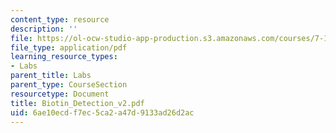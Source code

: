 ```yaml
---
content_type: resource
description: ''
file: https://ol-ocw-studio-app-production.s3.amazonaws.com/courses/7-13-experimental-microbial-genetics-fall-2003/6ae10ecdf7ec5ca2a47d9133ad26d2ac_Biotin_Detection_v2.pdf
file_type: application/pdf
learning_resource_types:
- Labs
parent_title: Labs
parent_type: CourseSection
resourcetype: Document
title: Biotin_Detection_v2.pdf
uid: 6ae10ecd-f7ec-5ca2-a47d-9133ad26d2ac
---
```

